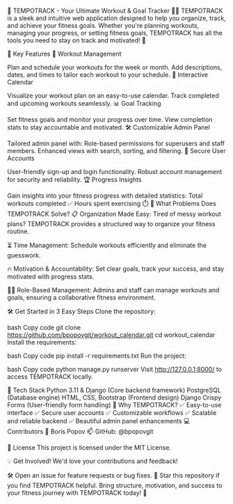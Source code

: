 🚀 TEMPOTRACK - Your Ultimate Workout & Goal Tracker 🏋️‍♂️
TEMPOTRACK is a sleek and intuitive web application designed to help you organize, track, and achieve your fitness goals. Whether you're planning workouts, managing your progress, or setting fitness goals, TEMPOTRACK has all the tools you need to stay on track and motivated! 💪

🌟 Key Features
🎯 Workout Management

Plan and schedule your workouts for the week or month.
Add descriptions, dates, and times to tailor each workout to your schedule.
📅 Interactive Calendar

Visualize your workout plan on an easy-to-use calendar.
Track completed and upcoming workouts seamlessly.
📊 Goal Tracking

Set fitness goals and monitor your progress over time.
View completion stats to stay accountable and motivated.
🛠️ Customizable Admin Panel

Tailored admin panel with:
Role-based permissions for superusers and staff members.
Enhanced views with search, sorting, and filtering.
🔐 Secure User Accounts

User-friendly sign-up and login functionality.
Robust account management for security and reliability.
🏆 Progress Insights

Gain insights into your fitness progress with detailed statistics:
Total workouts completed ✅
Hours spent exercising ⏱️
🎯 What Problems Does TEMPOTRACK Solve?
📋 Organization Made Easy:
Tired of messy workout plans? TEMPOTRACK provides a structured way to organize your fitness routine.

⏳ Time Management:
Schedule workouts efficiently and eliminate the guesswork.

🔥 Motivation & Accountability:
Set clear goals, track your success, and stay motivated with progress stats.

🧑‍💻 Role-Based Management:
Admins and staff can manage workouts and goals, ensuring a collaborative fitness environment.

🛠️ Get Started in 3 Easy Steps
Clone the repository:

bash
Copy code
git clone https://github.com/bpopovgit/workout_calendar.git
cd workout_calendar
Install the requirements:

bash
Copy code
pip install -r requirements.txt
Run the project:

bash
Copy code
python manage.py runserver
Visit http://127.0.0.1:8000/ to access TEMPOTRACK locally.

🧩 Tech Stack
Python 3.11 & Django (Core backend framework)
PostgreSQL (Database engine)
HTML, CSS, Bootstrap (Frontend design)
Django Crispy Forms (User-friendly form handling)
🔑 Why TEMPOTRACK?
✅ Easy-to-use interface
✅ Secure user accounts
✅ Customizable workflows
✅ Scalable and reliable backend
✅ Beautiful admin panel enhancements
💻 Contributors
👤 Boris Popov
📫 GitHub: @bpopovgit

📝 License
This project is licensed under the MIT License.

💡 Get Involved!
We'd love your contributions and feedback!

🛠️ Open an issue for feature requests or bug fixes.
🌟 Star this repository if you find TEMPOTRACK helpful.
Bring structure, motivation, and success to your fitness journey with TEMPOTRACK today! 🎉